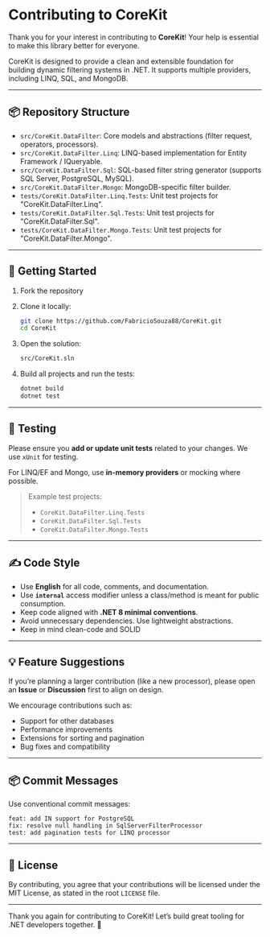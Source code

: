 # Contributing to CoreKit

Thank you for your interest in contributing to **CoreKit**! Your help is essential to make this library better for everyone.

CoreKit is designed to provide a clean and extensible foundation for building dynamic filtering systems in .NET. It supports multiple providers, including LINQ, SQL, and MongoDB.

---

## 📦 Repository Structure

- `src/CoreKit.DataFilter`: Core models and abstractions (filter request, operators, processors).
- `src/CoreKit.DataFilter.Linq`: LINQ-based implementation for Entity Framework / IQueryable.
- `src/CoreKit.DataFilter.Sql`: SQL-based filter string generator (supports SQL Server, PostgreSQL, MySQL).
- `src/CoreKit.DataFilter.Mongo`: MongoDB-specific filter builder.
- `tests/CoreKit.DataFilter.Linq.Tests`: Unit test projects for "CoreKit.DataFilter.Linq".
- `tests/CoreKit.DataFilter.Sql.Tests`: Unit test projects for "CoreKit.DataFilter.Sql".
- `tests/CoreKit.DataFilter.Mongo.Tests`: Unit test projects for "CoreKit.DataFilter.Mongo".

---

## 🚀 Getting Started

1. Fork the repository
2. Clone it locally:
   ```bash
   git clone https://github.com/FabricioSouza88/CoreKit.git
   cd CoreKit
   ```

3. Open the solution:
   ```bash
   src/CoreKit.sln
   ```

4. Build all projects and run the tests:
   ```bash
   dotnet build
   dotnet test
   ```

---

## 🧪 Testing

Please ensure you **add or update unit tests** related to your changes. We use `xUnit` for testing.

For LINQ/EF and Mongo, use **in-memory providers** or mocking where possible.

> Example test projects:
> - `CoreKit.DataFilter.Linq.Tests`
> - `CoreKit.DataFilter.Sql.Tests`
> - `CoreKit.DataFilter.Mongo.Tests`

---

## ✍️ Code Style

- Use **English** for all code, comments, and documentation.
- Use **`internal`** access modifier unless a class/method is meant for public consumption.
- Keep code aligned with **.NET 8 minimal conventions**.
- Avoid unnecessary dependencies. Use lightweight abstractions.
- Keep in mind clean-code and SOLID
---

## 💡 Feature Suggestions

If you’re planning a larger contribution (like a new processor), please open an **Issue** or **Discussion** first to align on design.

We encourage contributions such as:
- Support for other databases
- Performance improvements
- Extensions for sorting and pagination
- Bug fixes and compatibility

---

## 📦 Commit Messages

Use conventional commit messages:

```
feat: add IN support for PostgreSQL
fix: resolve null handling in SqlServerFilterProcessor
test: add pagination tests for LINQ processor
```

---

## 📄 License

By contributing, you agree that your contributions will be licensed under the MIT License, as stated in the root `LICENSE` file.

---

Thank you again for contributing to CoreKit! Let’s build great tooling for .NET developers together. 💙